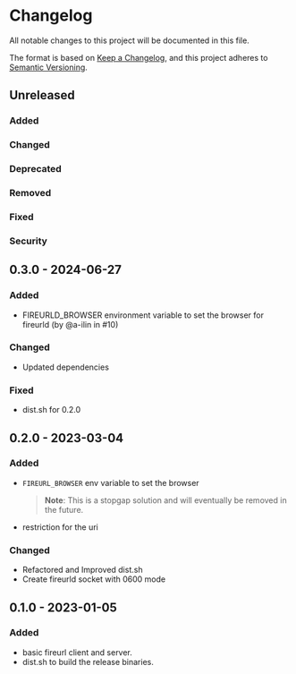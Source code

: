 # Changelog

All notable changes to this project will be documented in this file.

The format is based on [Keep a Changelog](https://keepachangelog.com/en/1.0.0/),
and this project adheres to [Semantic Versioning](https://semver.org/spec/v2.0.0.html).

## Unreleased
### Added

### Changed

### Deprecated

### Removed

### Fixed

### Security

## 0.3.0 - 2024-06-27
### Added
- FIREURLD_BROWSER environment variable to set the browser for fireurld (by @a-ilin in #10)

### Changed
- Updated dependencies

### Fixed
- dist.sh for 0.2.0

## 0.2.0 - 2023-03-04
### Added
- `FIREURL_BROWSER` env variable to set the browser
  > **Note**: This is a stopgap solution and will eventually be removed in the future.
- restriction for the uri

### Changed
- Refactored and Improved dist.sh
- Create fireurld socket with 0600 mode

## 0.1.0 - 2023-01-05
### Added
- basic fireurl client and server.
- dist.sh to build the release binaries.
